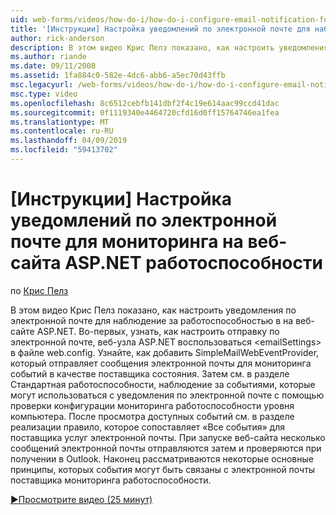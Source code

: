 ```yaml
---
uid: web-forms/videos/how-do-i/how-do-i-configure-email-notification-for-health-monitoring-on-an-aspnet-web-site
title: '[Инструкции] Настройка уведомлений по электронной почте для наблюдения за работоспособностью веб-узла ASP.NET | Документация Майкрософт'
author: rick-anderson
description: В этом видео Крис Пелз показано, как настроить уведомления по электронной почте для наблюдение за работоспособностью в на веб-сайте ASP.NET. Во-первых см. в разделе Настройка отправки e...
ms.author: riande
ms.date: 09/11/2008
ms.assetid: 1fa884c0-582e-4dc6-abb6-a5ec70d43ffb
msc.legacyurl: /web-forms/videos/how-do-i/how-do-i-configure-email-notification-for-health-monitoring-on-an-aspnet-web-site
msc.type: video
ms.openlocfilehash: 8c6512cebfb141dbf2f4c19e614aac99ccd41dac
ms.sourcegitcommit: 0f1119340e4464720cfd16d0ff15764746ea1fea
ms.translationtype: MT
ms.contentlocale: ru-RU
ms.lasthandoff: 04/09/2019
ms.locfileid: "59413702"
---
```

# <a name="how-do-i-configure-email-notification-for-health-monitoring-on-an-aspnet-web-site"></a>[Инструкции] Настройка уведомлений по электронной почте для мониторинга на веб-сайта ASP.NET работоспособности

по [Крис Пелз](https://twitter.com/chrispels)

В этом видео Крис Пелз показано, как настроить уведомления по электронной почте для наблюдение за работоспособностью в на веб-сайте ASP.NET. Во-первых, узнать, как настроить отправку по электронной почте, веб-узла ASP.NET воспользоваться &lt;emailSettings&gt; в файле web.config. Узнайте, как добавить SimpleMailWebEventProvider, который отправляет сообщения электронной почты для мониторинга событий в качестве поставщика состояния. Затем см. в разделе Стандартная работоспособности, наблюдение за событиями, которые могут использоваться с уведомления по электронной почте с помощью проверки конфигурации мониторинга работоспособности уровня компьютера. После просмотра доступных событий см. в разделе реализации правило, которое сопоставляет «Все события» для поставщика услуг электронной почты. При запуске веб-сайта несколько сообщений электронной почты отправляются затем и проверяются при получении в Outlook. Наконец рассматриваются некоторые основные принципы, которых события могут быть связаны с электронной почты поставщика мониторинга работоспособности.

[&#9654;Просмотрите видео (25 минут)](https://channel9.msdn.com/Blogs/ASP-NET-Site-Videos/how-do-i-configure-email-notification-for-health-monitoring-on-an-aspnet-web-site)
